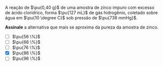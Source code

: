 A reação de $\pu{0,40 g}$ de uma amostra de zinco impuro com excesso de ácido clorídrico, forma $\pu{127 mL}$ de gás hidrogênio, coletado sobre água em $\pu{10 \degree C}$ sob pressão de $\pu{738 mmHg}$.

**Assinale** a alternativa que mais se aproxima da pureza da amostra de zinco.

- [ ] $\pu{56 \%}$
- [ ] $\pu{66 \%}$
- [ ] $\pu{76 \%}$
- [x] $\pu{86 \%}$
- [ ] $\pu{96 \%}$
